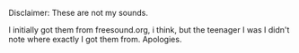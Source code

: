 Disclaimer: These are not my sounds.

I initially got them from freesound.org, i think, but the teenager I was I didn't note where exactly I got them from. Apologies.